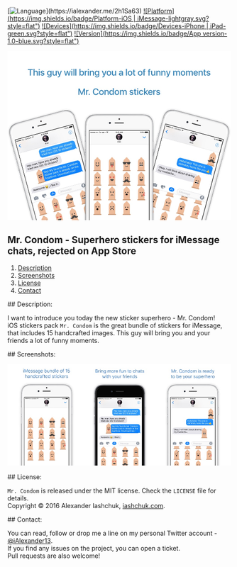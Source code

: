 [![Language](https://img.shields.io/badge/Swift-3.0-orange.svg?style=flat")](https://ialexander.me/2h1Sa63)
[![Platform](https://img.shields.io/badge/Platform-iOS | iMessage-lightgray.svg?style=flat")](https://ialexander.me/2h1Sa63)
[![Devices](https://img.shields.io/badge/Devices-iPhone | iPad-green.svg?style=flat")](https://ialexander.me/2h1Sa63)
[![Version](https://img.shields.io/badge/App version-1.0-blue.svg?style=flat")](https://ialexander.me/2h1Sa63)

[![Mr. Condom - iMessage Superhero Funny Stickers](https://raw.githubusercontent.com/iAlexander/MrCondom/master/Header.jpg)](https://ialexander.me/2h1Sa63)

## Mr. Condom - Superhero stickers for iMessage chats, rejected on App Store
1. [Description](#description)
2. [Screenshots](#screenshots)
3. [License](#license)
4. [Contact](#contact)

##<a name="description"> Description: </a>

I want to introduce you today the new sticker superhero - Mr. Condom!  
iOS stickers pack ```Mr. Condom``` is the great bundle of stickers for iMessage, that includes 15 handcrafted images. This guy will bring you and your friends a lot of funny moments.

##<a name="screenshots"> Screenshots: </a>

[![Mr. Condom - iMessage Superhero Funny Stickers](https://raw.githubusercontent.com/iAlexander/MrCondom/master/Screenshots.jpg)](https://ialexander.me/2h1Sa63)

##<a name="license"> License: </a>

```Mr. Condom``` is released under the MIT license. Check the ```LICENSE``` file for details.  
Copyright © 2016 Alexander Iashchuk, <a href="https://iashchuk.com">iashchuk.com</a>.

##<a name="contact"> Contact: </a>

You can read, follow or drop me a line on my personal Twitter account - [@iAlexander13](https://twitter.com/iAlexander13).  
If you find any issues on the project, you can open a ticket.  
Pull requests are also welcome!
